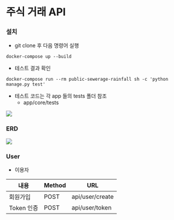 # 주식 거래 API

### 설치
- git clone 후 다음 명령어 실행
```
docker-compose up --build
```
- 테스트 결과 확인
```
docker-compose run --rm public-sewerage-rainfall sh -c 'python manage.py test'
```
- 테스트 코드는 각 app 들의 tests 폴더 참조
  - app/core/tests


<img src='/images/test.PNG'>


### ERD
<img src='/images/ERD.png'>


### User
- 이용자

| 내용       | Method | URL             |
| ---------- | ------ | --------------- |
| 회원가입   | POST   | api/user/create |
| Token 인증 | POST   | api/user/token  |

